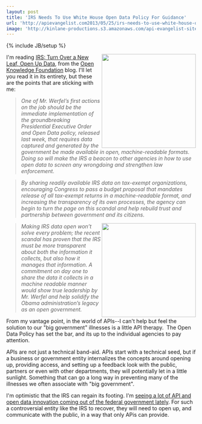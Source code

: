 ```yaml
---
layout: post
title: 'IRS Needs To Use White House Open Data Policy For Guidance'
url: 'http://apievangelist.com2013/05/25/irs-needs-to-use-white-house-open-data-policy-for-guidance/'
image: 'http://kinlane-productions.s3.amazonaws.com/api-evangelist-site/blog/open-knowledge-foundation-logo.jpg'
---
```

{% include JB/setup %}
<p>
     <a href="http://okfn.org/"><img src="https://s3.amazonaws.com/kinlane-productions/open-knowledge-foundation/open-knowledge-foundation-logo.jpg"  width="250" align="right" /></a>
</p>
<p>
     I'm reading <a href="http://blog.okfn.org/2013/05/24/irs-turn-over-a-new-leaf-open-up-data/">IRS: Turn Over a New Leaf, Open Up Data</a>, from the <a href="http://okfn.org/">Open Knowledge Foundation</a> blog. I'll let you read it in its entirety, but these are the points that are sticking with me:
</p>
<blockquote>
     <em>One of Mr. Werfel’s first actions on the job should be the immediate implementation of the groundbreaking Presidential Executive Order and Open Data policy, released last week, that requires data captured and generated by the government be made available in open, machine-readable formats. Doing so will make the IRS a beacon to other agencies in how to use open data to screen any wrongdoing and strengthen law enforcement.</em>
</blockquote>
<blockquote>
     <em>By sharing readily available IRS data on tax-exempt organizations, encouraging Congress to pass a budget proposal that mandates release of all tax-exempt returns in a machine-readable format, and increasing the transparency of its own processes, the agency can begin to turn the page on this scandal and help rebuild trust and partnership between government and its citizens.</em>
</blockquote>
<p>
     <em><img src="https://s3.amazonaws.com/kinlane-productions/federal-strategy/irs/irs-logo.jpg"  width="250" align="right" /></em>
</p>
<blockquote>
     <em>Making IRS data open won’t solve every problem; the recent scandal has proven that the IRS must be more transparent about both the information it collects, but also how it manages that information. A commitment on day one to share the data it collects in a machine readable manner would show true leadership by Mr. Werfel and help solidify the Obama administration’s legacy as an open government.</em>
</blockquote>
<p>
     From my vantage point, in the world of APIs--I can't help but feel the solution to our "big government" illnesses is a little API therapy.  The Open Data Policy has set the bar, and its up to the individual agencies to pay attention.
</p>
<p>
     APIs are not just a technical band-aid. APIs start with a technical seed, but if a business or government entity internalizes the concepts around opening up, providing access, and setting up a feedback look with the public, partners or even with other departments, they will potentially let in a little sunlight. Something that can go a long way in preventing many of the illnesses we often associate with "big government".
</p>
<p>
     I'm optimistic that the IRS can regain its footing. I'm <a href="http://www.data.gov/developers/page/developer-resources">seeing a lot of API and open data innovation coming out of the federal government lately</a>. For such a controversial entity like the IRS to recover, they will need to open up, and communicate with the public, in a way that only APis can provide.
</p>
